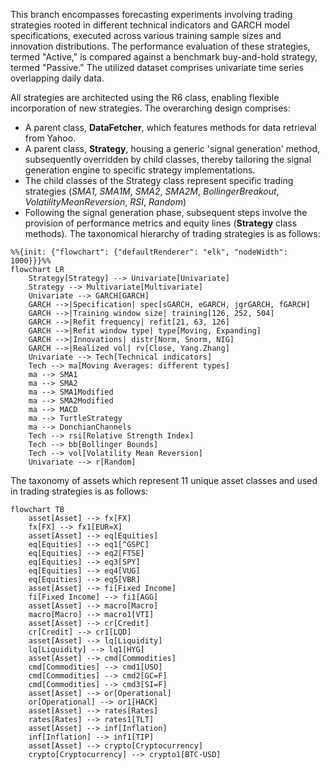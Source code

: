 This branch encompasses forecasting experiments involving trading strategies rooted in different technical indicators and GARCH model specifications, executed across various training sample sizes and innovation distributions. The performance evaluation of these strategies, termed "Active," is compared against a benchmark buy-and-hold strategy, termed "Passive." The utilized dataset comprises univariate time series overlapping daily data.

All strategies are architected using the R6 class, enabling flexible incorporation of new strategies. The overarching design comprises:

- A parent class, **DataFetcher**, which features methods for data retrieval from Yahoo.
- A parent class, **Strategy**, housing a generic 'signal generation' method, subsequently overridden by child classes, thereby tailoring the signal generation engine to specific strategy implementations.
- The child classes of the Strategy class represent specific trading strategies (*SMA1*, *SMA1M*, *SMA2*, *SMA2M*, *BollingerBreakout*, *VolatilityMeanReversion*, *RSI*, *Random*)
- Following the signal generation phase, subsequent steps involve the provision of performance metrics and equity lines (**Strategy** class methods).
The taxonomical hierarchy of trading strategies is as follows:

```mermaid
%%{init: {"flowchart": {"defaultRenderer": "elk", "nodeWidth": 1000}}}%%
flowchart LR
    Strategy[Strategy] --> Univariate[Univariate]
    Strategy --> Multivariate[Multivariate]
    Univariate --> GARCH[GARCH]
    GARCH -->|Specification| spec[sGARCH, eGARCH, jgrGARCH, fGARCH]
    GARCH -->|Training window size| training[126, 252, 504]
    GARCH -->|Refit frequency| refit[21, 63, 126]
    GARCH -->|Refit window type| type[Moving, Expanding]
    GARCH -->|Innovations| distr[Norm, Snorm, NIG]
    GARCH -->|Realized vol| rv[Close, Yang.Zhang]
    Univariate --> Tech[Technical indicators]
    Tech --> ma[Moving Averages: different types]
    ma --> SMA1
    ma --> SMA2
    ma --> SMA1Modified
    ma --> SMA2Modified
    ma --> MACD
    ma --> TurtleStrategy
    ma --> DonchianChannels
    Tech --> rsi[Relative Strength Index]
    Tech --> bb[Bollinger Bounds]
    Tech --> vol[Volatility Mean Reversion]
    Univariate --> r[Random]
```

The taxonomy of assets which represent 11 unique asset classes and used in trading strategies is as follows:

```mermaid
flowchart TB
    asset[Asset] --> fx[FX]
    fx[FX] --> fx1[EUR=X]
    asset[Asset] --> eq[Equities]
    eq[Equities] --> eq1[^GSPC]
    eq[Equities] --> eq2[FTSE]
    eq[Equities] --> eq3[SPY]
    eq[Equities] --> eq4[VUG]
    eq[Equities] --> eq5[VBR]
    asset[Asset] --> fi[Fixed Income]
    fi[Fixed Income] --> fi1[AGG]
    asset[Asset] --> macro[Macro]
    macro[Macro] --> macro1[VTI]
    asset[Asset] --> cr[Credit]
    cr[Credit] --> cr1[LQD]
    asset[Asset] --> lq[Liquidity]
    lq[Liquidity] --> lq1[HYG]
    asset[Asset] --> cmd[Commodities]
    cmd[Commodities] --> cmd1[USO]
    cmd[Commodities] --> cmd2[GC=F]
    cmd[Commodities] --> cmd3[SI=F]
    asset[Asset] --> or[Operational]
    or[Operational] --> or1[HACK]
    asset[Asset] --> rates[Rates]
    rates[Rates] --> rates1[TLT]
    asset[Asset] --> inf[Inflation]
    inf[Inflation] --> inf1[TIP]
    asset[Asset] --> crypto[Cryptocurrency]
    crypto[Cryptocurrency] --> crypto1[BTC-USD]
```